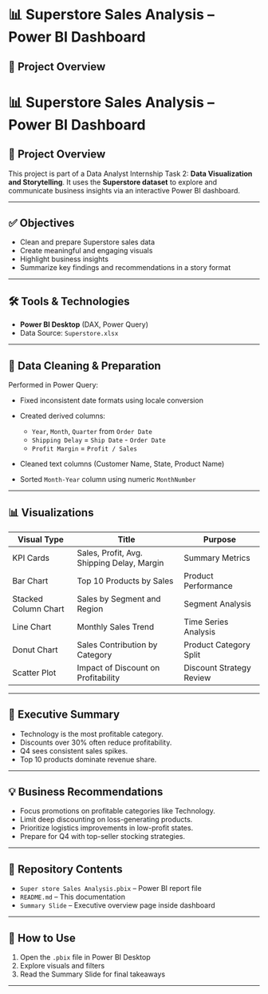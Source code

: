# 📊 Superstore Sales Analysis – Power BI Dashboard

## 📁 Project Overview

# 📊 Superstore Sales Analysis – Power BI Dashboard

## 📁 Project Overview

This project is part of a Data Analyst Internship Task 2: **Data Visualization and Storytelling**. It uses the **Superstore dataset** to explore and communicate business insights via an interactive Power BI dashboard.

---

## ✅ Objectives

* Clean and prepare Superstore sales data
* Create meaningful and engaging visuals
* Highlight business insights
* Summarize key findings and recommendations in a story format

---

## 🛠 Tools & Technologies

* **Power BI Desktop** (DAX, Power Query)
* Data Source: `Superstore.xlsx`

---

## 🧹 Data Cleaning & Preparation

Performed in Power Query:

* Fixed inconsistent date formats using locale conversion
* Created derived columns:

  * `Year`, `Month`, `Quarter` from `Order Date`
  * `Shipping Delay` = `Ship Date` - `Order Date`
  * `Profit Margin` = `Profit / Sales`
* Cleaned text columns (Customer Name, State, Product Name)
* Sorted `Month-Year` column using numeric `MonthNumber`

---

## 📊 Visualizations

| Visual Type          | Title                                      | Purpose                  |
| -------------------- | ------------------------------------------ | ------------------------ |
| KPI Cards            | Sales, Profit, Avg. Shipping Delay, Margin | Summary Metrics          |
| Bar Chart            | Top 10 Products by Sales                   | Product Performance      |
| Stacked Column Chart | Sales by Segment and Region                | Segment Analysis         |
| Line Chart           | Monthly Sales Trend                        | Time Series Analysis     |
| Donut Chart          | Sales Contribution by Category             | Product Category Split   |
| Scatter Plot         | Impact of Discount on Profitability        | Discount Strategy Review |

---

## 📖 Executive Summary

* Technology is the most profitable category.
* Discounts over 30% often reduce profitability.
* Q4 sees consistent sales spikes.
* Top 10 products dominate revenue share.

---

## 💡 Business Recommendations

* Focus promotions on profitable categories like Technology.
* Limit deep discounting on loss-generating products.
* Prioritize logistics improvements in low-profit states.
* Prepare for Q4 with top-seller stocking strategies.

---

## 📂 Repository Contents

* `Super store Sales Analysis.pbix` – Power BI report file
* `README.md` – This documentation
* `Summary Slide` – Executive overview page inside dashboard

---

## 🚀 How to Use

1. Open the `.pbix` file in Power BI Desktop
2. Explore visuals and filters
3. Read the Summary Slide for final takeaways

---

